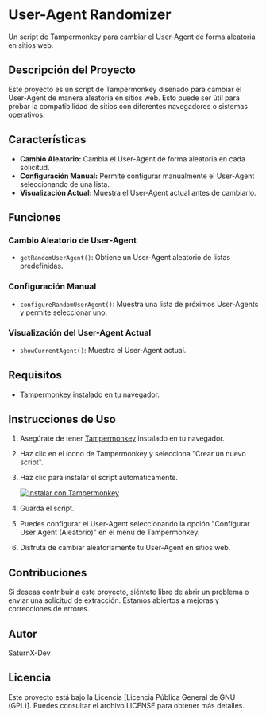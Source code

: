 # User-Agent Randomizer
Un script de Tampermonkey para cambiar el User-Agent de forma aleatoria en sitios web.

## Descripción del Proyecto

Este proyecto es un script de Tampermonkey diseñado para cambiar el User-Agent de manera aleatoria en sitios web. Esto puede ser útil para probar la compatibilidad de sitios con diferentes navegadores o sistemas operativos.

## Características

- **Cambio Aleatorio:** Cambia el User-Agent de forma aleatoria en cada solicitud.
- **Configuración Manual:** Permite configurar manualmente el User-Agent seleccionando de una lista.
- **Visualización Actual:** Muestra el User-Agent actual antes de cambiarlo.

## Funciones

### Cambio Aleatorio de User-Agent

- `getRandomUserAgent()`: Obtiene un User-Agent aleatorio de listas predefinidas.

### Configuración Manual

- `configureRandomUserAgent()`: Muestra una lista de próximos User-Agents y permite seleccionar uno.

### Visualización del User-Agent Actual

- `showCurrentAgent()`: Muestra el User-Agent actual.

## Requisitos

- [Tampermonkey](https://www.tampermonkey.net/) instalado en tu navegador.

## Instrucciones de Uso

1. Asegúrate de tener [Tampermonkey](https://www.tampermonkey.net/) instalado en tu navegador.

2. Haz clic en el ícono de Tampermonkey y selecciona "Crear un nuevo script".

3. Haz clic para instalar el script automáticamente.

   [![Instalar con Tampermonkey](https://img.shields.io/badge/Instalar%20con-Tampermonkey-1abc9c.svg)](https://github.com/SaturnX-Dev/User-Agent-Randomizer/raw/main/User%20Agent%20Randomizer.user.js)

4. Guarda el script.

5. Puedes configurar el User-Agent seleccionando la opción "Configurar User Agent (Aleatorio)" en el menú de Tampermonkey.

6. Disfruta de cambiar aleatoriamente tu User-Agent en sitios web.



## Contribuciones

Si deseas contribuir a este proyecto, siéntete libre de abrir un problema o enviar una solicitud de extracción. Estamos abiertos a mejoras y correcciones de errores.

## Autor

SaturnX-Dev

## Licencia

Este proyecto está bajo la Licencia [Licencia Pública General de GNU (GPL)]. Puedes consultar el archivo LICENSE para obtener más detalles.
